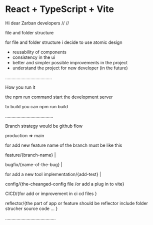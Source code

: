 # React + TypeScript + Vite

Hi dear Zarban developers
// //

file and folder structure 

for file and folder structure i decide to use atomic design 
-  reusability of components
- consistency in the ui 
- better and simpler possible improvements in the project
- understand the project for new developer (in the future)


.....................................

How you run it

the npm run command start the development server

to build you can npm run build

......................................

Branch strategy would be github flow

production => main

for add new feature name of the branch must be like this

feature/{branch-name} | 

bugfix/{name-of-the-bug} | 

for add a new tool  implementation/{add-test} |

config/{the-cheanged-config file /or add a plug in to vite}

CICD/{for add or improvement in ci cd files }

reflector/{the part of app or feature should be reflector include folder strucher source code ... }

........................................